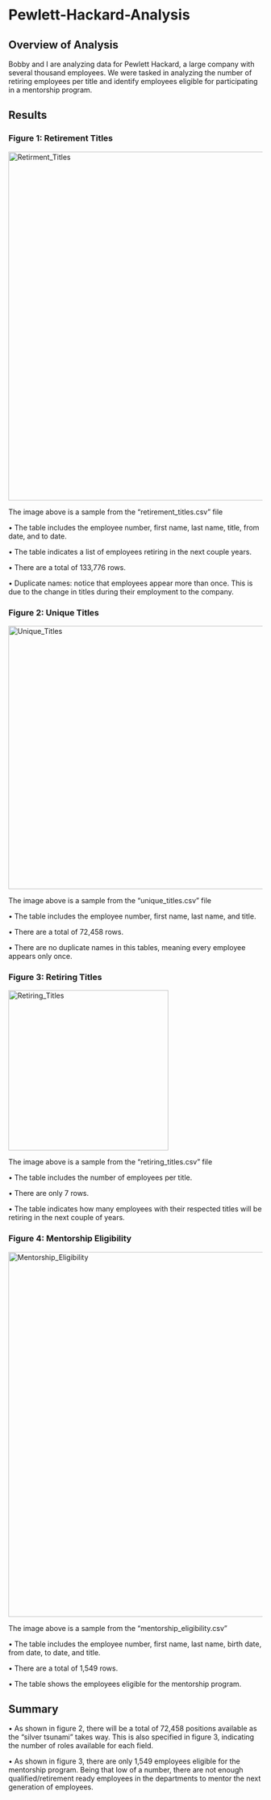 # Pewlett-Hackard-Analysis
## Overview of Analysis
Bobby and I are analyzing data for Pewlett Hackard, a large company with several thousand employees. We were tasked in analyzing the number of retiring employees per title and identify employees eligible for participating in a mentorship program.

## Results
### Figure 1: Retirement Titles
<img width="690" alt="Retirment_Titles" src="https://user-images.githubusercontent.com/110318652/198494167-15a8a56d-4548-44b1-8ada-19797d292c91.png">

The image above is a sample from the “retirement_titles.csv” file

  •	The table includes the employee number, first name, last name, title, from date, and to date.
  
  •	The table indicates a list of employees retiring in the next couple years.
  
  •	There are a total of 133,776 rows.
  
  •	Duplicate names: notice that employees appear more than once. This is due to the change in titles during their employment to the company.

### Figure 2: Unique Titles
<img width="521" alt="Unique_Titles" src="https://user-images.githubusercontent.com/110318652/198494260-0e8f4e99-266e-4acb-b2dd-0846022221e8.png">

The image above is a sample from the “unique_titles.csv” file

  •	The table includes the employee number, first name, last name, and title.
  
  •	There are a total of 72,458 rows.
  
  •	There are no duplicate names in this tables, meaning every employee appears only once.

### Figure 3: Retiring Titles
<img width="317" alt="Retiring_Titles" src="https://user-images.githubusercontent.com/110318652/198494316-433de08f-a64a-4efd-b26d-f40f8c091b8c.png">

The image above is a sample from the “retiring_titles.csv” file

  •	The table includes the number of employees per title.
  
  •	There are only 7 rows.
  
  •	The table indicates how many employees with their respected titles will be retiring in the next couple of years.


### Figure 4: Mentorship Eligibility
<img width="722" alt="Mentorship_Eligibility" src="https://user-images.githubusercontent.com/110318652/198494331-a4743851-c663-496b-9613-f5be023e3493.png">

The image above is a sample from the “mentorship_eligibility.csv”

  •	The table includes the employee number, first name, last name, birth date, from date, to date, and title.
  
  •	There are a total of 1,549 rows.
  
  •	The table shows the employees eligible for the mentorship program.

## Summary

  •	As shown in figure 2, there will be a total of 72,458 positions available as the “silver tsunami” takes way. This is also specified in figure 3, indicating the number of roles available for each field. 
  
  •	As shown in figure 3, there are only 1,549 employees eligible for the mentorship program. Being that low of a number, there are not enough qualified/retirement ready employees in the departments to mentor the next generation of employees.
